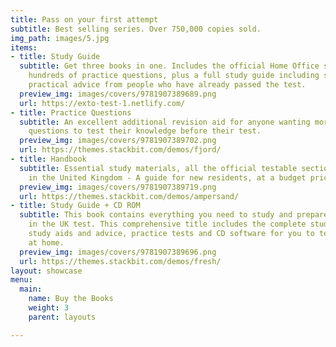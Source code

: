 ```yaml
---
title: Pass on your first attempt
subtitle: Best selling series. Over 750,000 copies sold.
img_path: images/5.jpg
items:
- title: Study Guide
  subtitle: Get three books in one. Includes the official Home Office study materials,
    hundreds of practice questions, plus a full study guide including study aids and
    practical advice from people who have already passed the test.
  preview_img: images/covers/9781907389689.png
  url: https://exto-test-1.netlify.com/
- title: Practice Questions
  subtitle: An excellent additional revision aid for anyone wanting more practice
    questions to test their knowledge before their test.
  preview_img: images/covers/9781907389702.png
  url: https://themes.stackbit.com/demos/fjord/
- title: Handbook
  subtitle: Essential study materials, all the official testable sections of Life
    in the United Kingdom - A guide for new residents, at a budget price.
  preview_img: images/covers/9781907389719.png
  url: https://themes.stackbit.com/demos/ampersand/
- title: Study Guide + CD ROM
  subtitle: This book contains everything you need to study and prepare for the Life
    in the UK test. This comprehensive title includes the complete study materials,
    study aids and advice, practice tests and CD software for you to test yourself
    at home.
  preview_img: images/covers/9781907389696.png
  url: https://themes.stackbit.com/demos/fresh/
layout: showcase
menu:
  main:
    name: Buy the Books
    weight: 3
    parent: layouts

---
```

